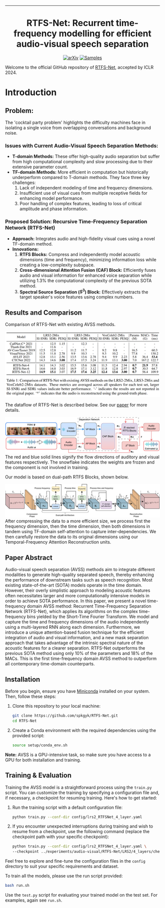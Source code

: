 ______________________________________________________________________

<div align="center">

# RTFS-Net: Recurrent time-frequency modelling for efficient audio-visual speech separation

[![arXiv](https://img.shields.io/badge/arXiv-2306.00160-brightgreen.svg)](https://arxiv.org/abs/2309.17189)
[![Samples](https://img.shields.io/badge/Website-Demo_Samples-blue.svg)](https://anonymous.4open.science/w/RTFS-Net/AV-Model-Demo.html)

</div>

Welcome to the official GitHub repository of [RTFS-Net](https://arxiv.org/abs/2309.17189), accepted by ICLR 2024.

# Introduction

## Problem:
The 'cocktail party problem' highlights the difficulty machines face in isolating a single voice from overlapping conversations and background noise. 

### Issues with Current Audio-Visual Speech Separation Methods:
- **T-domain Methods:** These offer high-quality audio separation but suffer from high computational complexity and slow processing due to their extensive parameter count.
- **TF-domain Methods:** More efficient in computation but historically underperform compared to T-domain methods. They face three key challenges:
  1. Lack of independent modeling of time and frequency dimensions.
  2. Insufficient use of visual cues from multiple receptive fields for enhancing model performance.
  3. Poor handling of complex features, leading to loss of critical amplitude and phase information.

### Proposed Solution: Recursive Time-Frequency Separation Network (RTFS-Net)
- **Approach:** Integrates audio and high-fidelity visual cues using a novel TF-domain method.
- **Innovations:**
  1. **RTFS Blocks:** Compress and independently model acoustic dimensions (time and frequency), minimizing information loss while creating a low-complexity subspace.
  2. **Cross-dimensional Attention Fusion (CAF) Block:** Efficiently fuses audio and visual information for enhanced voice separation while utilizing 1.3% the computational complexity of the previous SOTA method.
  3. **Spectral Source Separation ($S^3$) Block:** Effectively extracts the target speaker's voice features using complex numbers.
 
## Results and Comparison

Comparison of RTFS-Net with existing AVSS methods.

![main_table](docs/main_table.png)

The dataflow of RTFS-Net is described below. See our [paper](https://arxiv.org/abs/2309.17189) for more details.

![av-pipeline](docs/av-pipeline.jpg)
The red and blue solid lines signify the flow directions of auditory and visual features respectively. The snowflake indicates the weights are frozen and the component is not involved in training.

Our model is based on dual-path RTFS Blocks, shown below.

![rtfsnet](docs/rtfsnet.jpg)
After compressing the data to a more efficient size, we process first the frequency dimension, then the time dimension, then both dimensions in tandem using TF-domain self-attention to capture inter-dependencies. We then carefully restore the data to its original dimensions using our Temporal-Frequency Attention Reconstruction units.

## Paper Abstract

Audio-visual speech separation (AVSS) methods aim to integrate different modalities to generate high-quality separated speech, thereby enhancing the performance of downstream tasks such as speech recognition. Most existing state-of-the-art (SOTA) models operate in the time domain. However, their overly simplistic approach to modeling acoustic features often necessitates larger and more computationally intensive models in order to achieve SOTA performance. In this paper, we present a novel time-frequency domain AVSS method: Recurrent Time-Frequency Separation Network (RTFS-Net), which applies its algorithms on the complex time-frequency bins yielded by the Short-Time Fourier Transform. We model and capture the time and frequency dimensions of the audio independently using a multi-layered RNN along each dimension. Furthermore, we introduce a unique attention-based fusion technique for the efficient integration of audio and visual information, and a new mask separation approach that takes advantage of the intrinsic spectral nature of the acoustic features for a clearer separation. RTFS-Net outperforms the previous SOTA method using only 10\% of the parameters and 18\% of the MACs. This is the first time-frequency domain AVSS method to outperform all contemporary time-domain counterparts.

## Installation

Before you begin, ensure you have [Miniconda](https://docs.conda.io/en/latest/miniconda.html) installed on your system. Then, follow these steps:

1. Clone this repository to your local machine:
   ```bash
   git clone https://github.com/spkgyk/RTFS-Net.git
   cd RTFS-Net
   ```

2. Create a Conda environment with the required dependencies using the provided script:
   ```bash
   source setup/conda_env.sh
   ```

**Note:** AVSS is a GPU-intensive task, so make sure you have access to a GPU for both installation and training.

## Training & Evaluation

Training the AVSS model is a straightforward process using the `train.py` script. You can customize the training by specifying a configuration file and, if necessary, a checkpoint for resuming training. Here's how to get started:

1. Run the training script with a default configuration file:
   ```bash
   python train.py --conf-dir config/lrs2_RTFSNet_4_layer.yaml
   ```

2. If you encounter unexpected interruptions during training and wish to resume from a checkpoint, use the following command (replace the checkpoint path with your specific checkpoint):
   ```bash
   python train.py --conf-dir config/lrs2_RTFSNet_4_layer.yaml \
   --checkpoint ../experiments/audio-visual/RTFS-Net/LRS2/4_layers/checkpoints/epoch=150-val_loss=-13.16.ckpt
   ```

Feel free to explore and fine-tune the configuration files in the `config` directory to suit your specific requirements and dataset.

To train all the models, please use the run script provided:
```bash 
bash run.sh
```

Use the `test.py` script for evaluating your trained model on the test set. For examples, again see `run.sh`.